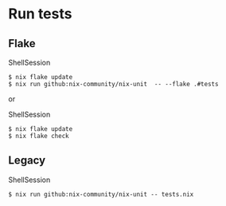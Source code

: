 # Run tests

## Flake

ShellSession
```
$ nix flake update
$ nix run github:nix-community/nix-unit  -- --flake .#tests
```

or

ShellSession
```
$ nix flake update
$ nix flake check
```

## Legacy

ShellSession
```
$ nix run github:nix-community/nix-unit -- tests.nix
```


